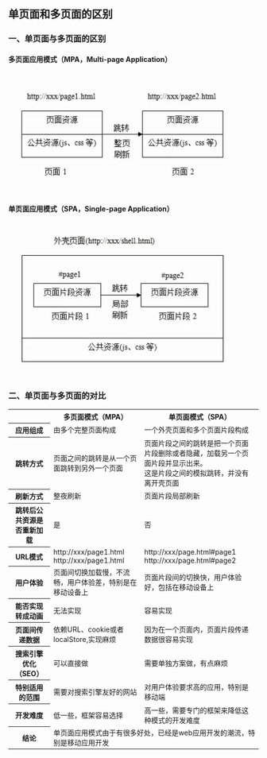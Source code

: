 ## 单页面和多页面的区别

### 一、单页面与多页面的区别

#### 多页面应用模式（MPA，Multi-page Application）
![图片](../assets/imgs/前端知识点/1/1.png)

#### 单页面应用模式（SPA，Single-page Application）
![图片](../assets/imgs/前端知识点/1/2.png)


### 二、单页面与多页面的对比

<table>
  <tr>
    <th></th>
    <th>多页面模式（MPA）</th>
    <th>单页面模式（SPA）</th>
  </tr>
  <tr>
    <th>应用组成</th>
    <td>由多个完整页面构成</td>
    <td>一个外壳页面和多个页面片段构成</td>
  </tr>
  <tr>
    <th>跳转方式</th>
    <td>页面之间的跳转是从一个页面跳转到另外一个页面</td>
    <td>
      页面片段之间的跳转是把一个页面片段删除或者隐藏，加载另一个页面片段并显示出来。
      <br>
      这是片段之间的模拟跳转，并没有离开壳页面
    </td>
  </tr>
  <tr>
    <th>刷新方式</th>
    <td>整夜刷新</td>
    <td>页面片段局部刷新</td>
  </tr>
  <tr>
    <th>跳转后公共资源是否重新加载</th>
    <td>是</td>
    <td>否</td>
  </tr>
  <tr>
    <th>URL模式</th>
    <td>http://xxx/page1.html <br> http://xxx/page1.html</td>
    <td>http://xxx/page.html#page1 <br> http://xxx/page.html#page2</td>
  </tr>
  <tr>
    <th>用户体验</th>
    <td>页面间切换加载慢，不流畅，用户体验差，特别是在移动设备上</td>
    <td>页面片段间的切换快，用户体验好，包括在移动设备上</td>
  </tr>
  <tr>
    <th>能否实现转成动画</th>
    <td>无法实现</td>
    <td>容易实现</td>
  </tr>
  <tr>
    <th>页面间传递数据</th>
    <td>依赖URL、cookie或者localStore,实现麻烦</td>
    <td>因为在一个页面内，页面片段传递数据很容易实现</td>
  </tr>
  <tr>
    <th>搜索引擎优化（SEO）</th>
    <td>可以直接做</td>
    <td>需要单独方案做，有点麻烦</td>
  </tr>
  <tr>
    <th>特别适用的范围</th>
    <td>需要对搜索引擎友好的网站</td>
    <td>对用户体验要求高的应用，特别是移动端</td>
  </tr>
  <tr>
    <th>开发难度</th>
    <td>低一些，框架容易选择</td>
    <td>高一些，需要专门的框架来降低这种模式的开发难度</td>
  </tr>
  <tr>
    <th>结论</th>
    <td colspan="2">单页面应用模式由于有很多好处，已经是web应用开发的潮流，特别是移动应用开发</td>
  </tr>
</table>